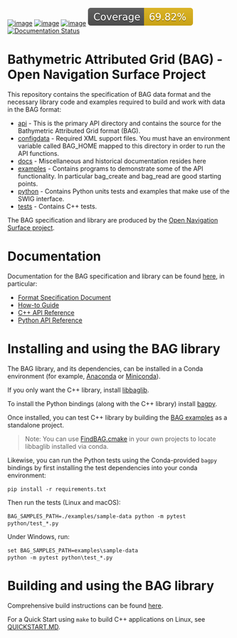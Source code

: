 [![image](https://github.com/OpenNavigationSurface/BAG/actions/workflows/testreporting.yml/badge.svg)](https://github.com/OpenNavigationSurface/BAG/actions/workflows/testreporting.yml)
[![image](https://github.com/OpenNavigationSurface/BAG/actions/workflows/testmatrix.yml/badge.svg)](https://github.com/OpenNavigationSurface/BAG/actions/workflows/testmatrix.yml)
[![image](https://github.com/OpenNavigationSurface/BAG/actions/workflows/testwindows.yml/badge.svg)](https://github.com/OpenNavigationSurface/BAG/actions/workflows/testwindows.yml)
[![image](https://raw.githubusercontent.com/OpenNavigationSurface/BAG/badges/master/coverage.svg)](https://github.com/OpenNavigationSurface/BAG/actions/workflows/testreporting.yml)
[![Documentation Status](https://readthedocs.org/projects/bag/badge/?version=stable)](https://bag.readthedocs.io/en/latest/?badge=stable)

# Bathymetric Attributed Grid (BAG) - Open Navigation Surface Project

This repository contains the specification of BAG data format and the necessary library code and examples required
to build and work with data in the BAG format:

- [api](/api) - This is the primary API directory and contains the source
    for the Bathymetric Attributed Grid format (BAG).
- [configdata](/configdata) - Required XML support files. You must have an
    environment variable called BAG_HOME mapped to this directory in
    order to run the API functions.
- [docs](/docs) - Miscellaneous and historical documentation resides here
- [examples](/examples) - Contains programs to demonstrate some of the API
    functionality. In particular bag_create and bag_read are good
    starting points.
- [python](/python) - Contains Python units tests and examples that make
    use of the SWIG interface.
- [tests](/tests) - Contains C++ tests.

The BAG specification and library are produced by the 
[Open Navigation Surface project](https://opennavigationsurface.github.io).

# Documentation

Documentation for the BAG specification and library can be found [here](https://bag.readthedocs.io/en/stable/index.html), in particular:

- [Format Specification Document](https://bag.readthedocs.io/en/stable/fsd/index.html)
- [How-to Guide](https://bag.readthedocs.io/en/stable/howto-guide/index.html)
- [C++ API Reference](https://bag.readthedocs.io/en/stable/cpp-api/index.html)
- [Python API Reference](https://bag.readthedocs.io/en/stable/python-api/index.html)

# Installing and using the BAG library

The BAG library, and its dependencies, can be installed in a Conda environment
(for example, [Anaconda](https://www.anaconda.com/download) or
[Miniconda](https://docs.conda.io/projects/miniconda/en/latest/)).

If you only want the C++ library, install 
[libbaglib](https://anaconda.org/conda-forge/libbaglib).

To install the Python bindings (along with the C++ library) install 
[bagpy](https://anaconda.org/conda-forge/bagpy).

Once installed, you can test C++ library by building the
[BAG examples](examples/README.md) as a standalone project.

> Note: You can use [FindBAG.cmake](CMakeModules/FindBAG.cmake) in your
> own projects to locate libbaglib installed via conda.

Likewise, you can run the Python tests using the Conda-provided `bagpy`
bindings by first installing the test dependencies into your conda environment:
```shell
pip install -r requirements.txt
```

Then run the tests (Linux and macOS):
```shell
BAG_SAMPLES_PATH=./examples/sample-data python -m pytest python/test_*.py
```

Under Windows, run:
```shell
set BAG_SAMPLES_PATH=examples\sample-data
python -m pytest python\test_*.py
```

# Building and using the BAG library

Comprehensive build instructions can be found [here](docs/BUILDING.md).


For a Quick Start using `make` to build C++ applications on Linux, see [QUICKSTART.MD](docs/QUICKSTART.md).
